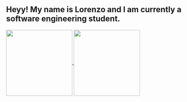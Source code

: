 ## Heyy! My name is Lorenzo and I am currently a software engineering student.


<div>
  <a href="https://github.com/LoPedrozo">
 <img height="180em" align="center" src="https://github-readme-stats.vercel.app/api?username=LoPedrozo&rank_icon=github&theme=highcontrast&show_icons=true">
<img height="180em" align="center" src="https://github-readme-stats.vercel.app/api/top-langs/?username=LoPedrozo&layout=compact&theme=highcontrast">

   <div/> 
</a>


